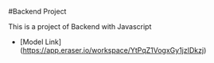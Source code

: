 #Backend Project

This is a project of Backend with Javascript

-  [Model Link]   
 (https://app.eraser.io/workspace/YtPqZ1VogxGy1jzIDkzj)